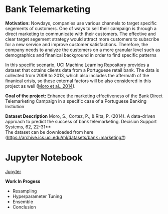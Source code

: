 # Bank Telemarketing

**Motivation:** Nowdays, companies use various channels to target specific segements of customers. One of ways to sell their campaign is through a direct marketing to communicate with their customers. The effective and clear target segement strategy would attract more customers to subscribe for a new service and improve customer satisfactions. Therefore, the company needs to analyze the customers on a more granular level such as demographics and finanical background in order to find specific patterns 

In this specific scenario, UCI Machine Learning Repository provides a dataset that cotains clients data from a Portuguese retail bank. The data is collected from 2008 to 2013, which also includes the aftermath of the finanical crisis, so these external factors will be also considered in this project as well
([Moro et al., 2014](https://www.sciencedirect.com/science/article/pii/S016792361400061X#:~:text=We%20propose%20a%20data%20mining,selling%20bank%20long%2Dterm%20deposits.&text=Such%20knowledge%20extraction%20confirmed%20the,valuable%20for%20telemarketing%20campaign%20managers)).

**Goal of the project:** Enhance the marketing effectiveness of the Bank Direct Telemarketing Campaign in a specific case of a Portuguese Banking Instiution

**Dataset Description** Moro, S., Cortez, P., & Rita, P. (2014). A data-driven approach to predict the success of bank telemarketing. Decision Support Systems, 62, 22-31**<br>
The dataset can be downloaded from here (https://archive.ics.uci.edu/ml/datasets/bank+marketing#)

# Jupyter Notebook
[Jupyter](bank_telemarketing.ipynb)

**Work In Progess**

- Resampling
- Hyperparameter Tuning
- Ensemble
- Conclusion
